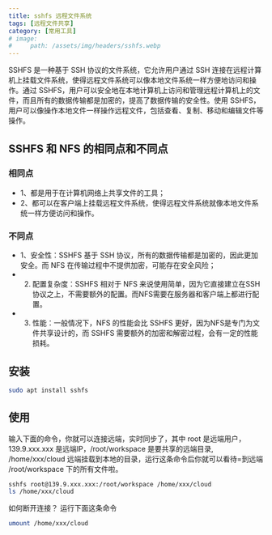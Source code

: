 ```yaml
---
title: sshfs 远程文件系统
tags: [远程文件共享]
category: [常用工具]
# image:
#     path: /assets/img/headers/sshfs.webp
---
```


SSHFS 是一种基于 SSH 协议的文件系统，它允许用户通过 SSH 连接在远程计算机上挂载文件系统，使得远程文件系统可以像本地文件系统一样方便地访问和操作。通过 SSHFS，用户可以安全地在本地计算机上访问和管理远程计算机上的文件，而且所有的数据传输都是加密的，提高了数据传输的安全性。使用 SSHFS，用户可以像操作本地文件一样操作远程文件，包括查看、复制、移动和编辑文件等操作。

## SSHFS 和 NFS 的相同点和不同点

### 相同点
+ 1、都是用于在计算机网络上共享文件的工具；
+ 2、都可以在客户端上挂载远程文件系统，使得远程文件系统就像本地文件系统一样方便访问和操作。 

### 不同点
+ 1、安全性：SSHFS 基于 SSH 协议，所有的数据传输都是加密的，因此更加安全。而 NFS 在传输过程中不提供加密，可能存在安全风险；
+ 2. 配置复杂度：SSHFS 相对于 NFS 来说使用简单，因为它直接建立在SSH协议之上，不需要额外的配置。而NFS需要在服务器和客户端上都进行配置。 
+ 3. 性能：一般情况下，NFS 的性能会比 SSHFS 更好，因为NFS是专门为文件共享设计的，而 SSHFS 需要额外的加密和解密过程，会有一定的性能损耗。

## 安装

```bash
sudo apt install sshfs
```

## 使用

输入下面的命令，你就可以连接远端，实时同步了，其中 root 是远端用户，139.9.xxx.xxx 是远端IP，/root/workspace 是要共享的远端目录, /home/xxx/cloud 远端挂载到本地的目录，运行这条命令后你就可以看待=到远端 /root/workspace 下的所有文件啦。

```bash
sshfs root@139.9.xxx.xxx:/root/workspace /home/xxx/cloud
ls /home/xxx/cloud
```
如何断开连接？ 运行下面这条命令

```bash
umount /home/xxx/cloud
```